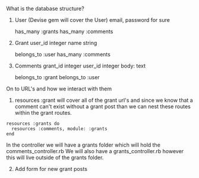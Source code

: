 What is the database structure?

1. User (Devise gem will cover the User)
    email, password for sure

    has_many :grants
    has_many :comments


2. Grant 
    user_id integer
    name string

    belongs_to :user
    has_many :comments 

3. Comments
    grant_id integer
    user_id integer
    body: text

    belongs_to :grant
    belongs_to :user
  
On to URL's and how we interact with them 

  1. resources :grant will cover all of the grant url's and since we know that a comment can't exist without a grant post than we can nest these routes within the grant routes. 

    resources :grants do 
      resources :comments, module: :grants
    end 
  In the controller we will have a grants folder which will hold the comments_controller.rb
  We will also have a grants_controller.rb however this will live outside of the grants folder. 

  2. Add form for new grant posts 

  